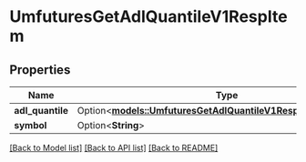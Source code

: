 # UmfuturesGetAdlQuantileV1RespItem

## Properties

Name | Type | Description | Notes
------------ | ------------- | ------------- | -------------
**adl_quantile** | Option<[**models::UmfuturesGetAdlQuantileV1RespItemAdlQuantile**](UmfuturesGetAdlQuantileV1RespItem_adlQuantile.md)> |  | [optional]
**symbol** | Option<**String**> |  | [optional]

[[Back to Model list]](../README.md#documentation-for-models) [[Back to API list]](../README.md#documentation-for-api-endpoints) [[Back to README]](../README.md)


